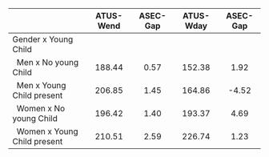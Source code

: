 
|                      |    ATUS-Wend |     ASEC-Gap |    ATUS-Wday |     ASEC-Gap |
| -------------------- | :----------: | :----------: | :----------: | :----------: |
| Gender x Young Child |              |              |              |              |
| &nbsp;&nbsp;Men x No young Child |       188.44 |         0.57 |       152.38 |         1.92 |
| &nbsp;&nbsp;Men x Young Child present |       206.85 |         1.45 |       164.86 |        -4.52 |
| &nbsp;&nbsp;Women x No young Child |       196.42 |         1.40 |       193.37 |         4.69 |
| &nbsp;&nbsp;Women x Young Child present |       210.51 |         2.59 |       226.74 |         1.23 |


